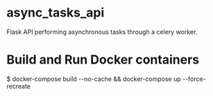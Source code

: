 # async_tasks_api
Flask API performing asynchronous tasks through a celery worker.

# Build and Run Docker containers
$ docker-compose build --no-cache && docker-compose up --force-recreate

